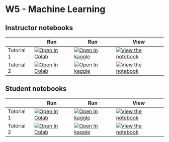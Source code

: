 # W5 - Machine Learning

## Instructor notebooks

|   | Run | Run | View |
| - | --- | --- | ---- |
| Tutorial 1 | [![Open In Colab](https://colab.research.google.com/assets/colab-badge.svg)](https://colab.research.google.com/github/NeoNeuron/professional-workshop-3/blob/master/tutorials/W5_MachineLearning/W5_Tutorial1.ipynb) | [![Open In kaggle](https://kaggle.com/static/images/open-in-kaggle.svg)](https://kaggle.com/kernels/welcome?src=https://raw.githubusercontent.com/NeoNeuron/professional-workshop-3/master/tutorials/W5_MachineLearning/W5_Tutorial1.ipynb) | [![View the notebook](https://img.shields.io/badge/render-nbviewer-orange.svg)](https://nbviewer.jupyter.org/github/NeoNeuron/professional-workshop-3/blob/master/tutorials/W5_MachineLearning/W5_Tutorial1.ipynb?flush_cache=true) |
| Tutorial 2 | [![Open In Colab](https://colab.research.google.com/assets/colab-badge.svg)](https://colab.research.google.com/github/NeoNeuron/professional-workshop-3/blob/master/tutorials/W5_MachineLearning/W5_Tutorial2.ipynb) | [![Open In kaggle](https://kaggle.com/static/images/open-in-kaggle.svg)](https://kaggle.com/kernels/welcome?src=https://raw.githubusercontent.com/NeoNeuron/professional-workshop-3/master/tutorials/W5_MachineLearning/W5_Tutorial2.ipynb) | [![View the notebook](https://img.shields.io/badge/render-nbviewer-orange.svg)](https://nbviewer.jupyter.org/github/NeoNeuron/professional-workshop-3/blob/master/tutorials/W5_MachineLearning/W5_Tutorial2.ipynb?flush_cache=true) |


## Student notebooks

|   | Run | Run | View |
| - | --- | --- | ---- |
| Tutorial 1 | [![Open In Colab](https://colab.research.google.com/assets/colab-badge.svg)](https://colab.research.google.com/github/NeoNeuron/professional-workshop-3/blob/master/tutorials/W5_MachineLearning/student/W5_Tutorial1.ipynb) | [![Open In kaggle](https://kaggle.com/static/images/open-in-kaggle.svg)](https://kaggle.com/kernels/welcome?src=https://raw.githubusercontent.com/NeoNeuron/professional-workshop-3/master/tutorials/W5_MachineLearning/student/W5_Tutorial1.ipynb) | [![View the notebook](https://img.shields.io/badge/render-nbviewer-orange.svg)](https://nbviewer.jupyter.org/github/NeoNeuron/professional-workshop-3/blob/master/tutorials/W5_MachineLearning/student/W5_Tutorial1.ipynb?flush_cache=true) |
| Tutorial 2 | [![Open In Colab](https://colab.research.google.com/assets/colab-badge.svg)](https://colab.research.google.com/github/NeoNeuron/professional-workshop-3/blob/master/tutorials/W5_MachineLearning/student/W5_Tutorial2.ipynb) | [![Open In kaggle](https://kaggle.com/static/images/open-in-kaggle.svg)](https://kaggle.com/kernels/welcome?src=https://raw.githubusercontent.com/NeoNeuron/professional-workshop-3/master/tutorials/W5_MachineLearning/student/W5_Tutorial2.ipynb) | [![View the notebook](https://img.shields.io/badge/render-nbviewer-orange.svg)](https://nbviewer.jupyter.org/github/NeoNeuron/professional-workshop-3/blob/master/tutorials/W5_MachineLearning/student/W5_Tutorial2.ipynb?flush_cache=true) |

